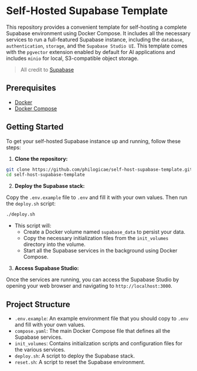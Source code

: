 # Self-Hosted Supabase Template

This repository provides a convenient template for self-hosting a complete Supabase environment using Docker Compose. It includes all the necessary services to run a full-featured Supabase instance, including the `database`, `authentication`, `storage`, and the `Supabase Studio UI`. This template comes with the `pgvector` extension enabled by default for AI applications and includes `minio` for local, S3-compatible object storage.

> All credit to [Supabase](https://github.com/supabase/supabase)

## Prerequisites
- [Docker](https://docs.docker.com/get-docker/)
- [Docker Compose](https://docs.docker.com/compose/install/)

## Getting Started
To get your self-hosted Supabase instance up and running, follow these steps:

1.  **Clone the repository:**

```bash
git clone https://github.com/philogicae/self-host-supabase-template.git
cd self-host-supabase-template
```

2.  **Deploy the Supabase stack:**

Copy the `.env.example` file to `.env` and fill it with your own values.
Then run the `deploy.sh` script:
```bash
./deploy.sh
```
- This script will:
    - Create a Docker volume named `supabase_data` to persist your data.
    - Copy the necessary initialization files from the `init_volumes` directory into the volume.
    - Start all the Supabase services in the background using Docker Compose.

3.  **Access Supabase Studio:**

Once the services are running, you can access the Supabase Studio by opening your web browser and navigating to `http://localhost:3000`.

## Project Structure
- `.env.example`: An example environment file that you should copy to `.env` and fill with your own values.
- `compose.yaml`: The main Docker Compose file that defines all the Supabase services.
- `init_volumes`: Contains initialization scripts and configuration files for the various services.
- `deploy.sh`: A script to deploy the Supabase stack.
- `reset.sh`: A script to reset the Supabase environment.